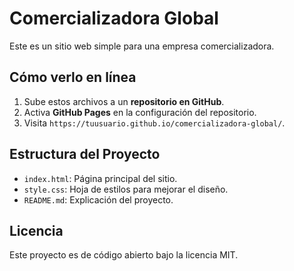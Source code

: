 # Comercializadora Global

Este es un sitio web simple para una empresa comercializadora.

## Cómo verlo en línea

1. Sube estos archivos a un **repositorio en GitHub**.
2. Activa **GitHub Pages** en la configuración del repositorio.
3. Visita `https://tuusuario.github.io/comercializadora-global/`.

## Estructura del Proyecto

- `index.html`: Página principal del sitio.
- `style.css`: Hoja de estilos para mejorar el diseño.
- `README.md`: Explicación del proyecto.

## Licencia

Este proyecto es de código abierto bajo la licencia MIT.
